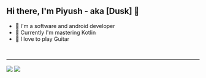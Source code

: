 ## Hi there, I'm Piyush - aka [Dusk] 👋

- 🦘 I'm a software and android developer
- 🌱 Currently I'm mastering Kotlin
- 🎸 I love to play Guitar

<br />

---

<img align="center" src="https://github-readme-stats.vercel.app/api/?username=Dusk-afk"/>

<img align="center" src="https://github-readme-stats.vercel.app/api/top-langs/?username=<USERNAME>&theme=<THEME_NAME>" />


[website]: 
[course]: 
[twitter]: 
[youtube]: 
[instagram]: 
[linkedin]: 
[webdevplaylist]: 
[jsplaylist]: 
[cssplaylist]: 
[reactplaylist]: 